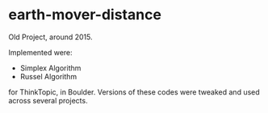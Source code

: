 # earth-mover-distance


Old Project, around 2015.

Implemented were:

* Simplex Algorithm
* Russel Algorithm

for ThinkTopic, in Boulder. 
Versions of these codes were tweaked and used across several projects.

